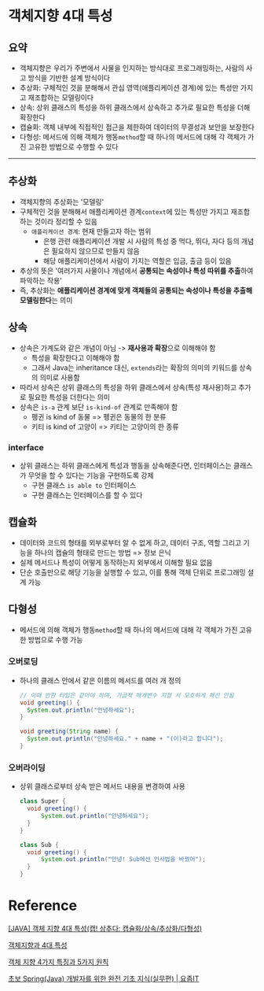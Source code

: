 # 객체지향 4대 특성

## 요약
- 객체지향은 우리가 주변에서 사물을 인지하는 방식대로 프로그래밍하는, 사람의 사고 방식을 기반한 설계 방식이다
- 추상화: 구체적인 것을 분해해서 관심 영역(애플리케이션 경계)에 있는 특성만 가지고 재조합하는 모델링이다
- 상속: 상위 클래스의 특성을 하위 클래스에서 상속하고 추가로 필요한 특성을 더해 확장한다
- 캡슐화: 객체 내부에 직접적인 접근을 제한하여 데이터의 무결성과 보안을 보장한다
- 다형성: 메서드에 의해 객체가 행동`method`할 때 하나의 메서드에 대해 각 객체가 가진 고유한 방법으로 수행할 수 있다

---

## 추상화
- 객체지향의 추상화는 '모델링'
- 구체적인 것을 분해해서 애플리케이션 경계`context`에 있는 특성만 가지고 재조합하는 것이라 정리할 수 있음
  - `애플리케이션 경계`: 현재 만들고자 하는 범위
    - 은행 관련 애플리케이션 개발 시 사람의 특성 중 먹다, 뛰다, 자다 등의 개념은 필요하지 않으므로 만들지 않음
    - 해당 애플리케이션에서 사람이 가지는 역할은 입금, 출금 등이 있음
- 추상의 뜻은 '여러가지 사물이나 개념에서 **공통되는 속성이나 특성 따위를 추출**하여 파악하는 작용'
- 즉, 추상화는 **애플리케이션 경계에 맞게 객체들의 공통되는 속성이나 특성을 추출해 모델링한다**는 의미

## 상속
- 상속은 가계도와 같은 개념이 아님 -> **재사용과 확장**으로 이해해야 함
  - 특성을 확장한다고 이해해야 함
  - 그래서 Java는 inheritance 대신, `extends`라는 확장의 의미의 키워드를 상속의 의미로 사용함
- 따라서 상속은 상위 클래스의 특성을 하위 클래스에서 상속(특성 재사용)하고 추가로 필요한 특성을 더한다는 의미
- 상속은 `is-a` 관계 보단 `is-kind-of` 관계로 만족해야 함
  - 펭귄 is kind of 동물 => 펭귄은 동물의 한 분류
  - 키티 is kind of 고양이 => 키티는 고양이의 한 종류

### interface
- 상위 클래스는 하위 클래스에게 특성과 행동을 상속해준다면, 인터페이스는 클래스가 무엇을 할 수 있다는 기능을 구현하도록 강제
  - 구현 클래스 `is able to` 인터페이스
  - 구현 클래스는 인터페이스를 할 수 있다

## 캡슐화
- 데이터와 코드의 형태를 외부로부터 알 수 없게 하고, 데이터 구조, 역할 그리고 기능을 하나의 캡슐의 형태로 만드는 방법 => 정보 은닉
- 실제 메서드나 특성이 어떻게 동작하는지 외부에서 이해할 필요 없음
- 단순 호출만으로 해당 기능을 실행할 수 있고, 이를 통해 객체 단위로 프로그래밍 설계 가능

## 다형성
- 메서드에 의해 객체가 행동`method`할 때 하나의 메서드에 대해 각 객체가 가진 고유한 방법으로 수행 가능

### 오버로딩
- 하나의 클래스 안에서 같은 이름의 메서드를 여러 개 정의
  ```java
  // 이때 반환 타입은 같아야 하며, 가급적 매개변수 지정 시 모호하게 해선 안됨
  void greeting() {
    System.out.println("안녕하세요");
  }
  
  void greeting(String name) {
    System.out.println("안녕하세요." + name + "(이)라고 합니다");
  }
  ```

### 오버라이딩
- 상위 클래스로부터 상속 받은 메서드 내용을 변경하여 사용
  ```java
  class Super {
	void greeting() {
		System.out.println("안녕하세요");	
    }
  }
  
  class Sub {
    void greeting() {
        System.out.println("안녕! Sub에선 인사법을 바꿨어");
    }
  }
  ```

# Reference

[[JAVA] 객체 지향 4대 특성(캡! 상추다: 캡슐화/상속/추상화/다형성)](https://earth-95.tistory.com/172#%EA%25B-%25-D%EC%25B-%25B--object-%EC%25--%25--%25--%EB%25B-%25--%EB%25A-%25---class-)

[객체지향과 4대 특성](https://escapefromcoding.tistory.com/330)

[객체 지향 4가지 특징과 5가지 원칙](https://xangmin.tistory.com/152)

[초보 Spring(Java) 개발자를 위한 완전 기초 지식(실무편) | 요즘IT](https://yozm.wishket.com/magazine/detail/2039/)